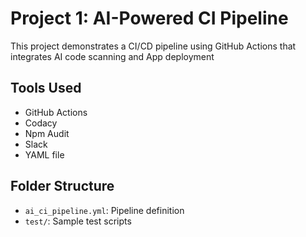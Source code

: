# Project 1: AI-Powered CI Pipeline

This project demonstrates a CI/CD pipeline using GitHub Actions that integrates AI code scanning and App deployment

## Tools Used
- GitHub Actions
- Codacy
- Npm Audit
- Slack
- YAML file

## Folder Structure
- `ai_ci_pipeline.yml`: Pipeline definition
- `test/`: Sample test scripts
